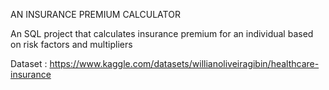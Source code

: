 AN INSURANCE PREMIUM CALCULATOR

An SQL project that calculates insurance premium for an individual based on risk factors and multipliers

Dataset : https://www.kaggle.com/datasets/willianoliveiragibin/healthcare-insurance
